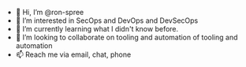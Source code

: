 - 👋 Hi, I’m @ron-spree
- 👀 I’m interested in SecOps and DevOps and DevSecOps
- 🌱 I’m currently learning what I didn't know before.
- 💞️ I’m looking to collaborate on tooling and automation of tooling and automation
- 📫 Reach me via email, chat, phone

<!---
ron-spree/ron-spree is a ✨ special ✨ repository because its `README.md` (this file) appears on your GitHub profile.
You can click the Preview link to take a look at your changes.
--->
